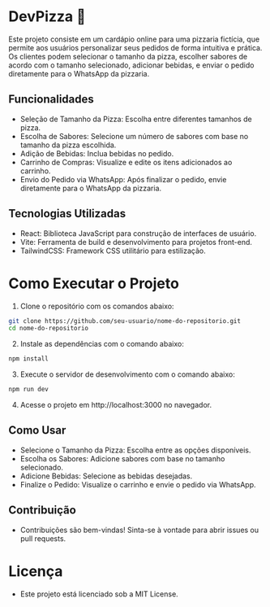 # DevPizza 🍕
Este projeto consiste em um cardápio online para uma pizzaria fictícia, que permite aos usuários personalizar seus pedidos de forma intuitiva e prática. Os clientes podem selecionar o tamanho da pizza, escolher sabores de acordo com o tamanho selecionado, adicionar bebidas, e enviar o pedido diretamente para o WhatsApp da pizzaria.

## Funcionalidades
- Seleção de Tamanho da Pizza: Escolha entre diferentes tamanhos de pizza.
- Escolha de Sabores: Selecione um número de sabores com base no tamanho da pizza escolhida.
- Adição de Bebidas: Inclua bebidas no pedido.
- Carrinho de Compras: Visualize e edite os itens adicionados ao carrinho.
- Envio do Pedido via WhatsApp: Após finalizar o pedido, envie diretamente para o WhatsApp da pizzaria.

## Tecnologias Utilizadas
- React: Biblioteca JavaScript para construção de interfaces de usuário.
- Vite: Ferramenta de build e desenvolvimento para projetos front-end.
- TailwindCSS: Framework CSS utilitário para estilização.

# Como Executar o Projeto
1. Clone o repositório com os comandos abaixo:
```bash
git clone https://github.com/seu-usuario/nome-do-repositorio.git
cd nome-do-repositorio
```

2. Instale as dependências com o comando abaixo:
```bash
npm install
```

3. Execute o servidor de desenvolvimento com o comando abaixo:
```bash
npm run dev
```
4. Acesse o projeto em http://localhost:3000 no navegador.

## Como Usar
- Selecione o Tamanho da Pizza: Escolha entre as opções disponíveis.
- Escolha os Sabores: Adicione sabores com base no tamanho selecionado.
- Adicione Bebidas: Selecione as bebidas desejadas.
- Finalize o Pedido: Visualize o carrinho e envie o pedido via WhatsApp.

## Contribuição
- Contribuições são bem-vindas! Sinta-se à vontade para abrir issues ou pull requests.

# Licença
- Este projeto está licenciado sob a MIT License.
